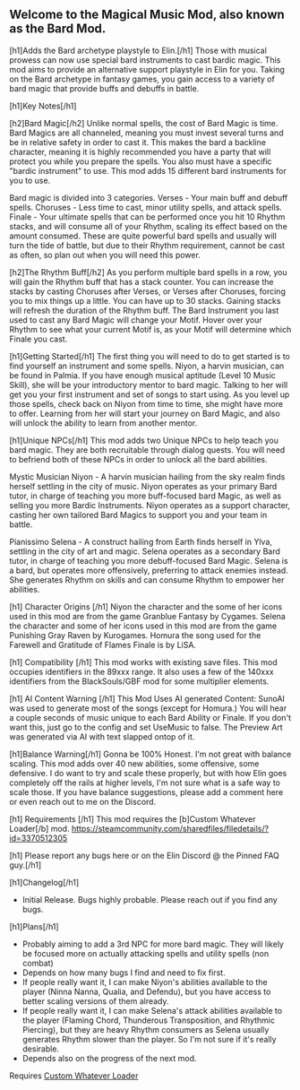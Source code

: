## Welcome to the Magical Music Mod, also known as the Bard Mod.

[h1]Adds the Bard archetype playstyle to Elin.[/h1]
Those with musical prowess can now use special bard instruments to cast bardic magic.
This mod aims to provide an alternative support playstyle in Elin for you.
Taking on the Bard archetype in fantasy games, you gain access to a variety of bard magic that provide buffs and debuffs in battle.

[h1]Key Notes[/h1]

[h2]Bard Magic[/h2]
Unlike normal spells, the cost of Bard Magic is time. Bard Magics are all channeled, meaning you must invest several turns and be in relative safety in order to cast it.
This makes the bard a backline character, meaning it is highly recommended you have a party that will protect you while you prepare the spells.
You also must have a specific "bardic instrument" to use. This mod adds 15 different bard instruments for you to use.

Bard magic is divided into 3 categories.
Verses - Your main buff and debuff spells.
Choruses - Less time to cast, minor utility spells, and attack spells.
Finale - Your ultimate spells that can be performed once you hit 10 Rhythm stacks, and will consume all of your Rhythm, scaling its effect based on the amount consumed.
These are quite powerful bard spells and usually will turn the tide of battle, but due to their Rhythm requirement, cannot be cast as often, so plan out when you will need this power.

[h2]The Rhythm Buff[/h2]
As you perform multiple bard spells in a row, you will gain the Rhythm buff that has a stack counter.
You can increase the stacks by casting Choruses after Verses, or Verses after Choruses, forcing you to mix things up a little. You can have up to 30 stacks.
Gaining stacks will refresh the duration of the Rhythm buff. The Bard Instrument you last used to cast any Bard Magic will change your Motif.
Hover over your Rhythm to see what your current Motif is, as your Motif will determine which Finale you cast.

[h1]Getting Started[/h1]
The first thing you will need to do to get started is to find yourself an instrument and some spells.
Niyon, a harvin musician, can be found in Palmia. If you have enough musical aptitude (Level 10 Music Skill), she will be your introductory mentor to bard magic.
Talking to her will get you your first instrument and set of songs to start using. As you level up those spells, check back on Niyon from time to time, she might have more to offer.
Learning from her will start your journey on Bard Magic, and also will unlock the ability to learn from another mentor.

[h1]Unique NPCs[/h1]
This mod adds two Unique NPCs to help teach you bard magic. They are both recruitable through dialog quests. You will need to befriend both of these NPCs in order to unlock all the bard abilities.

Mystic Musician Niyon - A harvin musician hailing from the sky realm finds herself settling in the city of music.
Niyon operates as your primary Bard tutor, in charge of teaching you more buff-focused bard Magic, as well as selling you more Bardic Instruments.
Niyon operates as a support character, casting her own tailored Bard Magics to support you and your team in battle.

Pianissimo Selena - A construct hailing from Earth finds herself in Ylva, settling in the city of art and magic.
Selena operates as a secondary Bard tutor, in charge of teaching you more debuff-focused Bard Magic.
Selena is a bard, but operates more offensively, preferring to attack enemies instead. She generates Rhythm on skills and can consume Rhythm to empower her abilities.

[h1] Character Origins [/h1]
Niyon the character and the some of her icons used in this mod are from the game Granblue Fantasy by Cygames.
Selena the character and some of her icons used in this mod are from the game Punishing Gray Raven by Kurogames.
Homura the song used for the Farewell and Gratitude of Flames Finale is by LiSA.

[h1] Compatibility [/h1]
This mod works with existing save files.
This mod occupies identifiers in the 89xxx range. It also uses a few of the 140xxx identifiers from the BlackSouls/GBF mod for some multiplier elements.

[h1] AI Content Warning [/h1]
This Mod Uses AI generated Content:
SunoAI was used to generate most of the songs (except for Homura.) You will hear a couple seconds of music unique to each Bard Ability or Finale. If you don't want this, just go to the config and set UseMusic to false.
The Preview Art was generated via AI with text slapped ontop of it.

[h1]Balance Warning[/h1]
Gonna be 100% Honest. I'm not great with balance scaling. This mod adds over 40 new abilities, some offensive, some defensive. I do want to try and scale these properly,
but with how Elin goes completely off the rails at higher levels, I'm not sure what is a safe way to scale those.
If you have balance suggestions, please add a comment here or even reach out to me on the Discord.

[h1] Requirements [/h1]
This mod requires the [b]Custom Whatever Loader[/b] mod.
https://steamcommunity.com/sharedfiles/filedetails/?id=3370512305

[h1] Please report any bugs here or on the Elin Discord @ the Pinned FAQ guy.[/h1]

[h1]Changelog[/h1]
- Initial Release. Bugs highly probable. Please reach out if you find any bugs.

[h1]Plans[/h1]
- Probably aiming to add a 3rd NPC for more bard magic. They will likely be focused more on actually attacking spells and utility spells (non combat)
- Depends on how many bugs I find and need to fix first.
- If people really want it, I can make Niyon's abilities available to the player (Ninna Nanna, Qualia, and Defendu), but you have access to better scaling versions of them already.
- If people really want it, I can make Selena's attack abilities available to the player (Flaming Chord, Thunderous Transposition, and Rhythmic Piercing), but they are heavy Rhythm consumers as Selena usually generates Rhythm slower than the player. So I'm not sure if it's really desirable.
- Depends also on the progress of the next mod.

Requires [Custom Whatever Loader](https://steamcommunity.com/sharedfiles/filedetails/?id=3370512305)
